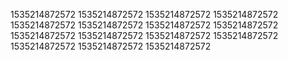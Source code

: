 1535214872572
1535214872572
1535214872572
1535214872572
1535214872572
1535214872572
1535214872572
1535214872572
1535214872572
1535214872572
1535214872572
1535214872572
1535214872572
1535214872572
1535214872572